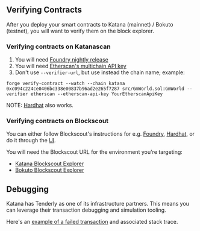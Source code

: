 ## Verifying Contracts

After you deploy your smart contracts to Katana (mainnet) / Bokuto (testnet), you will want
to verify them on the block explorer.

### Verifying contracts on Katanascan

1. You will need [Foundry nightly release](https://docs.etherscan.io/etherscan-v2/contract-verification/verify-with-foundry)
2. You will need [Etherscan's multichain API key](https://info.etherscan.com/etherscan-api-v2-multichain/)
3. Don't use `--verifier-url`, but use instead the chain name; example:

```
forge verify-contract --watch --chain katana 0xc094c224ce0406bc338e00837b96ad2e265f7287 src/GmWorld.sol:GmWorld --verifier etherscan --etherscan-api-key YourEtherscanApiKey
```

NOTE: [Hardhat](https://hardhat.org/) also works.

### Verifying contracts on Blockscout

You can either follow Blockscout's instructions for e.g. [Foundry](https://docs.blockscout.com/devs/verification/foundry-verification), [Hardhat](https://docs.blockscout.com/devs/verification/hardhat-verification-plugin), or do it through the [UI](https://docs.blockscout.com/devs/verification/blockscout-ui).

You will need the Blockscout URL for the environment you're targeting:

- [Katana Blockscout Explorer](https://explorer.katanarpc.com/)
- [Bokuto Blockscout Explorer](https://explorer-bokuto.katanarpc.com)

## Debugging

Katana has Tenderly as one of its infrastructure partners. This means you can leverage their transaction debugging and simulation tooling.

Here's an [example of a failed transaction](https://dashboard.tenderly.co/tx/0x1c0ddb1e37b1bb70208dd7d0f6df7fc5b41fe43324666f51e608df037c44eef9) and associated stack trace.
